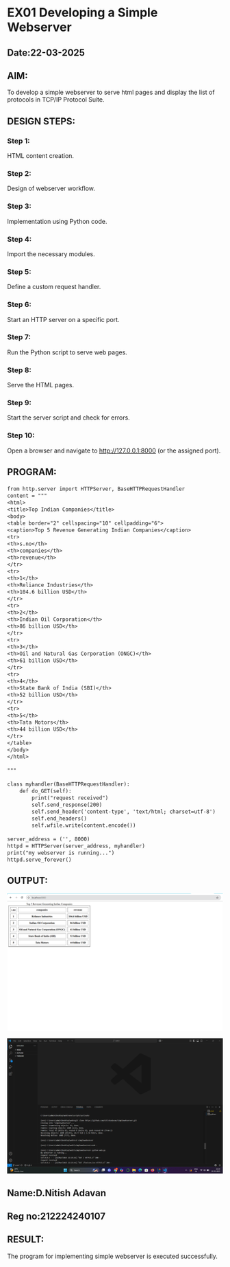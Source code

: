 # EX01 Developing a Simple Webserver
## Date:22-03-2025

## AIM:
To develop a simple webserver to serve html pages and display the list of protocols in TCP/IP Protocol Suite.

## DESIGN STEPS:
### Step 1: 
HTML content creation.

### Step 2:
Design of webserver workflow.

### Step 3:
Implementation using Python code.

### Step 4:
Import the necessary modules.

### Step 5:
Define a custom request handler.

### Step 6:
Start an HTTP server on a specific port.

### Step 7:
Run the Python script to serve web pages.

### Step 8:
Serve the HTML pages.

### Step 9:
Start the server script and check for errors.

### Step 10:
Open a browser and navigate to http://127.0.0.1:8000 (or the assigned port).

## PROGRAM:
```
from http.server import HTTPServer, BaseHTTPRequestHandler
content = """
<html>
<title>Top Indian Companies</title>
<body>
<table border="2" cellspacing="10" cellpadding="6">
<caption>Top 5 Revenue Generating Indian Companies</caption>
<tr>
<th>s.no</th>
<th>companies</th>
<th>revenue</th>
</tr>
<tr>
<th>1</th>
<th>Reliance Industries</th>
<th>104.6 billion USD</th>
</tr>
<tr>
<th>2</th>
<th>Indian Oil Corporation</th>
<th>86 billion USD</th>
</tr>
<tr>
<th>3</th>
<th>Oil and Natural Gas Corporation (ONGC)</th>
<th>61 billion USD</th>
</tr>
<tr>
<th>4</th>
<th>State Bank of India (SBI)</th>
<th>52 billion USD</th>
</tr>
<tr>
<th>5</th>
<th>Tata Motors</th>
<th>44 billion USD</th>
</tr>
</table>
</body>
</html>

"""

class myhandler(BaseHTTPRequestHandler):
    def do_GET(self):
        print("request received")
        self.send_response(200)
        self.send_header('content-type', 'text/html; charset=utf-8')
        self.end_headers()
        self.wfile.write(content.encode())

server_address = ('', 8000)
httpd = HTTPServer(server_address, myhandler)
print("my webserver is running...")
httpd.serve_forever()
```

## OUTPUT:

![alt text](<Screenshot 2025-03-22 223246.png>)

![alt text](<Screenshot 2025-03-22 223434.png>)

## Name:D.Nitish Adavan

## Reg no:212224240107

## RESULT:
The program for implementing simple webserver is executed successfully.
